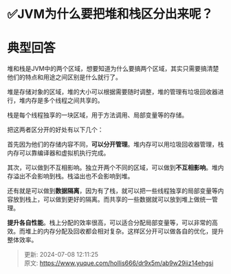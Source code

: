 # ✅JVM为什么要把堆和栈区分出来呢？

# 典型回答


堆和栈是JVM中的两个区域，想要知道为什么要搞两个区域，其实只需要搞清楚他们的特点和用途之间区别是什么就行了。



堆是存储对象的区域，堆的大小可以根据需要随时调整，堆的管理有垃圾回收器进行，堆内存是多个线程之间共享的。



栈是每个线程独享的一块区域，用于方法调用、局部变量等的存储。



把这两者区分开的好处有以下几个：



首先因为他们的存储内容不同，**可以分开管理**。堆内存可以用垃圾回收器管理，栈内存可以靠编译器和虚拟机执行完成。



其次，可以做到不互相影响。独立开两个不同的区域，可以做到**不互相影响**。堆内存溢出不会影响到栈。栈溢出也不会影响到堆。



还有就是可以做到**数据隔离**，因为有了栈，就可以把一些线程独享的局部变量等内容放到栈上，可以做到更好的隔离。而共享的一些数据就可以放到堆上做统一管理。



**提升各自性能**。栈上分配的效率很高，可以适合分配局部变量等，可以非常的高效。而堆上的内存分配及回收都会相对复杂。这样区分开可以做各自的优化，提升整体效率。





> 更新: 2024-07-08 12:11:25  
> 原文: <https://www.yuque.com/hollis666/dr9x5m/ab9w29iiz14ehgsi>